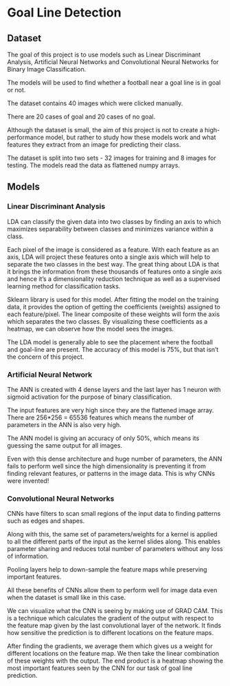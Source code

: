 # Goal Line Detection

## Dataset

The goal of this project is to use models such as Linear Discriminant Analysis, Artificial Neural Networks and Convolutional Neural Networks for Binary Image Classification.

The models will be used to find whether a football near a goal line is in goal or not.

The dataset contains 40 images which were clicked manually.

There are 20 cases of goal and 20 cases of no goal.

Although the dataset is small, the aim of this project is not to create a high-performance model, but rather to study how these models work and what features they extract from an image for predicting their class.

The dataset is split into two sets - 32 images for training and 8 images for testing.
The models read the data as flattened numpy arrays.

## Models

### Linear Discriminant Analysis
LDA can classify the given data into two classes by finding an axis to which maximizes separability between classes and minimizes variance within a class.

Each pixel of the image is considered as a feature. With each feature as an axis, LDA will project these features onto a single axis which will help to separate the two classes in the best way. The great thing about LDA is that it brings the information from these thousands of features onto a single axis and hence it’s a dimensionality reduction technique as well as a supervised learning method for classification tasks.

Sklearn library is used for this model. After fitting the model on the training data, it provides the option of getting the coefficients (weights) assigned to each feature/pixel. The linear composite of these weights will form the axis which separates the two classes. By visualizing these coefficients as a heatmap, we can observe how the model sees the images.

The LDA model is generally able to see the placement where the football and goal-line are present. The accuracy of this model is 75%, but that isn’t the concern of this project.

### Artificial Neural Network

The ANN is created with 4 dense layers and the last layer has 1 neuron with sigmoid activation for the purpose of binary classification.

The input features are very high since they are the flattened image array. There are 256*256 = 65536 features which means the number of parameters in the ANN is also very high.

The ANN model is giving an accuracy of only 50%, which means its guessing the same output for all images.

Even with this dense architecture and huge number of parameters, the ANN fails to perform well since the high dimensionality is preventing it from finding relevant features, or patterns in the image data.
This is why CNNs were invented!

### Convolutional Neural Networks

CNNs have filters to scan small regions of the input data to finding patterns such as edges and shapes. 

Along with this, the same set of parameters/weights for a kernel is applied to all the different parts of the input as the kernel slides along. This enables parameter sharing and reduces total number of parameters without any loss of information.

Pooling layers help to down-sample the feature maps while preserving important features.

All these benefits of CNNs allow them to perform well for image data even when the dataset is small like in this case.

We can visualize what the CNN is seeing by making use of GRAD CAM. 
This is a technique which calculates the gradient of the output with respect to the feature map given by the last convolutional layer of the network. It finds how sensitive the prediction is to different locations on the feature maps.

After finding the gradients, we average them which gives us a weight for different locations on the feature map. We then take the linear combination of these weights with the output. The end product is a heatmap showing the most important features seen by the CNN for our task of goal line prediction.



